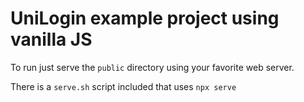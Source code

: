 # UniLogin example project using vanilla JS
 
To run just serve the `public` directory using your favorite web server.

There is a `serve.sh` script included that uses `npx serve`
